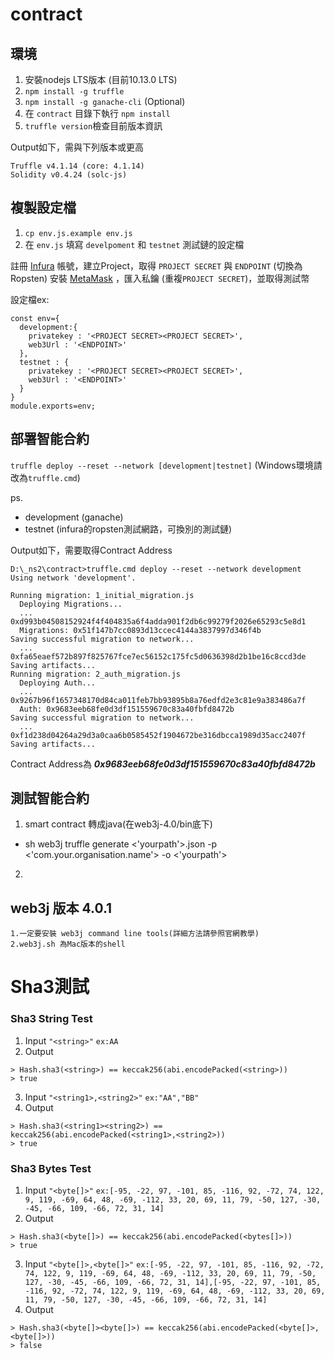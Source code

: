 # contract

## 環境

1. 安裝nodejs LTS版本 (目前10.13.0 LTS)
2. `npm install -g truffle`
3. `npm install -g ganache-cli` (Optional)
4. 在 `contract` 目錄下執行 `npm install`
5. `truffle version`檢查目前版本資訊

Output如下，需與下列版本或更高
```
Truffle v4.1.14 (core: 4.1.14)
Solidity v0.4.24 (solc-js)
```

## 複製設定檔

1. `cp env.js.example env.js`
2. 在 `env.js` 填寫 `develpoment` 和 `testnet` 測試鏈的設定檔

註冊 [Infura](https://infura.io/ ) 帳號，建立Project，取得 `PROJECT SECRET` 與 `ENDPOINT` (切換為Ropsten)
安裝 [MetaMask](https://metamask.io/) ，匯入私鑰 (重複`PROJECT SECRET`)，並取得測試幣

設定檔ex:

```
const env={
  development:{
    privatekey : '<PROJECT SECRET><PROJECT SECRET>',
    web3Url : '<ENDPOINT>'
  },
  testnet : {
    privatekey : '<PROJECT SECRET><PROJECT SECRET>',
    web3Url : '<ENDPOINT>'
  }
}
module.exports=env;
```

## 部署智能合約

`truffle deploy --reset --network [development|testnet]`
(Windows環境請改為`truffle.cmd`)

ps.
- development (ganache)
- testnet (infura的ropsten測試網路，可換別的測試鏈)

Output如下，需要取得Contract Address
```
D:\_ns2\contract>truffle.cmd deploy --reset --network development
Using network 'development'.

Running migration: 1_initial_migration.js
  Deploying Migrations...
  ... 0xd993b04508152924f4f404835a6f4adda901f2db6c99279f2026e65293c5e8d1
  Migrations: 0x51f147b7cc0893d13ccec4144a3837997d346f4b
Saving successful migration to network...
  ... 0xfa65eaef572b897f825767fce7ec56152c175fc5d0636398d2b1be16c8ccd3de
Saving artifacts...
Running migration: 2_auth_migration.js
  Deploying Auth...
  ... 0x9267b96f1657348170d84ca011feb7bb93895b8a76edfd2e3c81e9a383486a7f
  Auth: 0x9683eeb68fe0d3df151559670c83a40fbfd8472b
Saving successful migration to network...
  ... 0xf1d238d04264a29d3a0caa6b0585452f1904672be316dbcca1989d35acc2407f
Saving artifacts...
```
Contract Address為 ***0x9683eeb68fe0d3df151559670c83a40fbfd8472b***

## 測試智能合約

1. smart contract 轉成java(在web3j-4.0/bin底下)
- sh web3j truffle generate <'yourpath'>.json -p <'com.your.organisation.name'> -o <'yourpath'>
2. 


## web3j 版本 4.0.1
```
1.一定要安裝 web3j command line tools(詳細方法請參照官網教學)
2.web3j.sh 為Mac版本的shell
```

# Sha3測試
### Sha3 String Test
1.  Input
`"<string>"` `ex:AA`
2.  Output
```
> Hash.sha3(<string>) == keccak256(abi.encodePacked(<string>))
> true
```
3.  Input
    `"<string1>,<string2>"` `ex:"AA","BB"`
4.  Output
  ```
> Hash.sha3(<string1><string2>) == keccak256(abi.encodePacked(<string1>,<string2>))
> true
```
### Sha3 Bytes Test
1.  Input
`"<byte[]>"` `ex:[-95, -22, 97, -101, 85, -116, 92, -72, 74, 122, 9, 119, -69, 64, 48, -69, -112, 33, 20, 69, 11, 79, -50, 127, -30, -45, -66, 109, -66, 72, 31, 14]`
2.  Output
```
> Hash.sha3(<byte[]>) == keccak256(abi.encodePacked(<bytes[]>))
> true
```
3.  Input
    `"<byte[]>,<byte[]>"`  `ex:[-95, -22, 97, -101, 85, -116, 92, -72, 74, 122, 9, 119, -69, 64, 48, -69, -112, 33, 20, 69, 11, 79, -50, 127, -30, -45, -66, 109, -66, 72, 31, 14],[-95, -22, 97, -101, 85, -116, 92, -72, 74, 122, 9, 119, -69, 64, 48, -69, -112, 33, 20, 69, 11, 79, -50, 127, -30, -45, -66, 109, -66, 72, 31, 14]`
4.  Output
  ```
> Hash.sha3(<byte[]><byte[]>) == keccak256(abi.encodePacked(<byte[]>,<byte[]>))
> false
```

